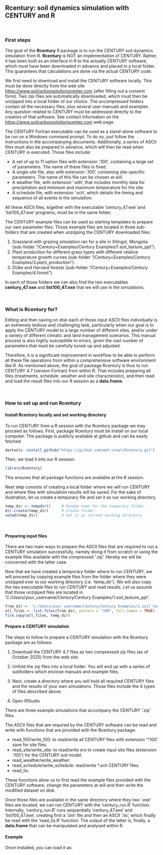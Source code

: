 
<!-- README.md is generated from README.Rmd. Please edit that file -->

## Rcentury: soil dynamics simulation with CENTURY and R

<!-- badges: start -->

<!-- badges: end -->

<br>

### First steps

The goal of the **Rcentury** R package is to run the CENTURY soil
dynamics simulation from R. **Rcentury** is NOT an implementation of
CENTURY. Rather, it has been built as an interface in R to the actually
CENTURY software, which must have been downloaded in advance and placed
in a local folder. This guarantees that calculations are done via the
actual CENTURY code.

We first need to download and install the CENTURY software locally. This
must be done directly from the web site
<https://www.soilcarbonsolutionscenter.com> (after filling out a consent
form). Two zip-files are automatically downloaded, which must then be
unzipped into a local folder of our choice. The uncompressed folders
contain all the necessary files, plus several user manuals and examples.
Any question related to CENTURY must be addressed directly to the
creators of that software. See contact information on the
<https://www.soilcarbonsolutionscenter.com> web page.

The CENTURY Fortran executable can be used as a stand-alone software to
be run on a Windows command prompt. To do so, just follow the
instructions in the accompanying documents. Additionally, a series of
ASCII files must also be prepared in advance, which will then be read
when CENTURY is executed. Those files include:

- A set of up to 11 option files with extension ‘.100’, containing a
  large set of parameters. The name of these files is fixed.
- A single site file, also with extension ‘.100’, containing
  site-specific parameters. The name of this file can be chosen at will.
- A weather file, with extension ‘.wth’, that includes monthly data for
  precipitation and minimum and maximum temperature for the site.
- A schedule file, with extension ‘.sch’, which details the timing and
  sequence of all events in the simulation.

All these ASCII files, together with the executable ‘century_47.exe’ and
‘list100_47.exe’ programs, must be in the same folder.

The CENTURY example files can be used as starting templates to prepare
our own parameter files. Those example files are located in three
sub-folders that are created when unzipping the CENTURY downloaded
files:

1.  Grassland with grazing simulation ran for a site in Xilingol,
    Mongolia (sub-folder “/Century+Examples/Century
    Examples/1.soil_texture_ppt”).
2.  Plant production for different grass types with different relative
    temperature growth curves (sub-folder “/Century+Examples/Century
    Examples/3.plant_production”).
3.  DUke and Harvard forests (sub-folder “/Century+Examples/Century
    Examples/4.forest”).

In each of those folders we can also find the two executables
**century_47.exe** and **list100_47.exe** that we will use in the
simulations.

<br>

### What is Rcentury for?

Editing and then saving on disk each of those input ASCII files
individually is an extremely tedious and challenging task, particularly
when our goal is to apply the CENTURY model to a large number of
different sites, and/or under a variety of different climatic and land
management scenarios. This manual process is also highly susceptible to
errors, given the vast number of parameters that must be carefully
tuned-up and adjusted.

Therefore, it is a significant improvement in workflow to be able to
perform all these file operations from within a comprehensive software
environment like R. As mentioned above, the goal of package Rcentury is
thus to run CENTURY 4.7 (version Fortran) from within R. That includes
preparing all files (treatments, schedule, weather and site
characteristic), and then read and load the result files into our R
session as a **data.frame**.

<br>

### How to set up and run Rcentury

#### Install Rcentury locally and set working directory

To run CENTURY from a R session with the Rcentury package we may proceed
as follows. First, package Rcentury must be install on our local
computer. The package is publicly available at github and can be easily
fetched:

``` r
devtools::install_github("https://github.com/emf-creaf/Rcentury.git")
```

Then, we load it into our R session:

``` r
library(Rcentury)
```

This ensures that all package functions are available at the R session.

Next step consists of creating a local folder where we will run CENTURY
and where files with simulation results will be saved. For the sake of
illustration, let us create a temporary file and set it as our working
directory.

``` r
temp_dir <- tempdir()     # Random name for the temporary folder.
dir.create(temp_dir)      # Create folder.
setwd(temp_dir)           # Set it as current working directory.
```

<br>

#### Preparing input files

There are two main ways to prepare the ASCII files that are required to
run a CENTURY simulation successfully, namely doing it from scratch or
using the example files available with the compressed ‘.zip’. Hereby we
will be concerned with the latter case.

Now that we have created a temporary folder where to run CENTURY, we
will proceed by copying example files from the folder where they were
unzipped over to our working directory (i.e. ‘temp_dir’). We will also
copy the two executable files to run CENTURY and read results. Let us
assume that those unzipped files are located in
‘C:/Users/your_username/Century/Century Examples/1.soil_texture_ppt’.

``` r
from_dir <- 'C:/Users/your_username/Century/Century Examples/1.soil_texture_ppt'
all_files <- list.files(from_dir, pattern = "100", full.names = TRUE)
file.copy(all_files, temp_dir)
```

#### Prepare a CENTURY simulation

The steps to follow to prepare a CENTURY simulation with the Rcentury
package are as follows:

1.  Download the CENTURY 4.7 files as two compressed zip files (as of
    October 2025) from the web site.

2.  Unfold the zip files into a local folder. You will end up with a
    series of subfolders which enclose manuals and example files.

3.  Next, create a directory where you will hold all required CENTURY
    files and the results of your own simulations. Those files include
    the 4 types of files described above.

4.  Open RStudio

There are three example simulations that accompany the CENTURY ‘.zip’
files.

The ASCII files that are required by the CENTURY software can be read
and write with functions that are provided with the Rcentury package:

- read_100/write_100: to read/write all CENTURY files with extension
  ‘\*.100’ save for site files.
- read_site/write_site: to read/write ers to create input site files
  (extension ‘.100’) for the CENTURY soil model.
- read_weather/write_weather:
- read_schedule/write_schedule: read/write \*.sch CENTURY files.
- read_lis:

These functions allow us to first read the example files provided with
the CENTURY software, change the parameters at will and then write the
modified dataset on disk.

Once those files are available in the same directory where they two
‘.exe’ files are located, we can run CENTURY with the ‘century_run.R’
function. Internally, ‘century_run.R’ runs sequentially ‘century_47.exe’
and ‘list100_47.exe’, creating first a ‘.bin’ file and then an ASCII
‘.lis’, which finally be read with the ‘read_lis.R’ function. The output
of the latter is, finally, a **data.frame** that can be manipulated and
analysed within R.

#### Example

Once installed, you can load it as:
